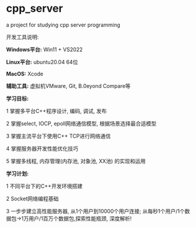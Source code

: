 # cpp_server
a project for studying cpp server programming



开发工具说明: 

**Windows平台:** Win11 + VS2022

**Linux平台:**  ubuntu20.04 64位

**MacOS:** Xcode

**辅助工具:** 虚拟机VMware, Git, B.0eyond Compare等



**学习目标:** 

1 掌握多平台C++程序设计, 编码, 调试, 发布

2 掌握select, IOCP, epoll网络通信模型, 根据场景选择最合适模型

3 掌握主流平台下使用C++ TCP进行网络通信

4 掌握服务器开发性能优化技巧

5 掌握多线程, 内存管理(内存池, 对象池, XX池) 的实现和运用



**学习计划:** 

1 不同平台下的C++开发环境搭建

2 Socket网络编程基础

3 一步步建立高性能服务器, 从1个用户到10000个用户连接; 从每秒1个用户/1个数据包->1万用户/1百万个数据包,探索性能瓶颈, 深度解析!















